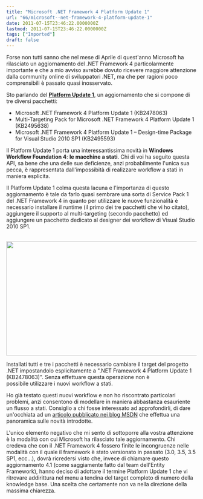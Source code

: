 ```yaml
---
title: "Microsoft .NET Framework 4 Platform Update 1"
url: "66/microsoft--net-framework-4-platform-update-1"
date: 2011-07-15T23:46:22.0000000Z
lastmod: 2011-07-15T23:46:22.0000000Z
tags: ["Imported"]
draft: false
---
```

<p>
	Forse non tutti sanno che nel mese di Aprile di quest'anno Microsoft ha rilasciato un aggiornamento del .NET Framework 4 particolarmente importante e che a mio avviso avrebbe dovuto ricevere maggiore attenzione dalla community online di sviluppatori .NET, ma che per ragioni poco comprensibili è passato quasi inosservato.</p>
<p>
	Sto parlando del <a href="http://blogs.msdn.com/b/endpoint/archive/2011/04/18/microsoft-net-framework-4-platform-update-1.aspx" target="_blank"><strong>Platform Update 1</strong></a>, un aggiornamento che si compone di tre diversi pacchetti:</p>
<ul>
	<li>
		Microsoft .NET Framework 4 Platform Update 1 (KB2478063)</li>
	<li>
		Multi-Targeting Pack for Microsoft .NET Framework 4 Platform Update 1 (KB2495638)</li>
	<li>
		Microsoft .NET Framework 4 Platform Update 1 – Design-time Package for Visual Studio 2010 SP1 (KB2495593)</li>
</ul>
<p>
	Il Platform Update 1 porta una interessantissima novità in <strong>Windows Workflow Foundation 4</strong>: <strong>le macchine a stati</strong>. Chi di voi ha seguito questa API, sa bene che una delle sue deficienze, anzi probabilmente l'unica sua pecca, è rappresentata dall'impossibità di realizzare workflow a stati in maniera esplicita.</p>
<p>
	Il Platform Update 1 colma questa lacuna e l'importanza di questo aggiornamento è tale da farlo quasi sembrare una sorta di Service Pack 1 del .NET Framework 4 in quanto per utilizzare le nuove funzionalità è necessario installare il runtime (il primo dei tre pacchetti che vi ho citato), aggiungere il supporto al multi-targeting (secondo pacchetto) ed aggiungere un pacchetto dedicato al designer dei workflow di Visual Studio 2010 SP1.</p>
<p style="text-align: center;">
	 <img alt="" src="http://www.vifani.com/public/image/NET-Framework-4-Platform-Update-1.jpg" style="width: 550px; height: 302px;" /></p>
<p>
	Installati tutti e tre i pacchetti è necessario cambiare il target del progetto .NET impostandolo esplicitamente a ".NET Framework 4 Platform Update 1 (KB2478063)". Senza effettuare questa operazione non è possibile utilizzare i nuovi workflow a stati.</p>
<p>
	Ho già testato questi nuovi workflow e non ho riscontrato particolari problemi, anzi consentono di modellare in maniera abbastanza esauriente un flusso a stati. Consiglio a chi fosse interessato ad approfondirli, di dare un'occhiata ad un <a href="http://blogs.msdn.com/b/endpoint/archive/2011/04/20/wf4-state-machine-user-experience.aspx" target="_blank">articolo pubblicato nei blog MSDN</a> che effettua una panoramica sulle novità introdotte.</p>
<p>
	L'unico elemento negativo che mi sento di sottoporre alla vostra attenzione è la modalità con cui Microsoft ha rilasciato tale aggiornamento. Chi credeva che con il .NET Framework 4 fossero finite le incongruenze nelle modalità con il quale il framework è stato versionato in passato (3.0, 3.5, 3.5 SP1, ecc...), dovrà ricredersi visto che, invece di chiamare questo aggiornamento 4.1 (come saggiamente fatto dal team dell'Entity Framework), hanno deciso di adottare il termine Platform Update 1 che vi ritrovare addirittura nel menu a tendina del target completo di numero della knowledge base. Una scelta che certamente non va nella direzione della massima chiarezza.</p>
